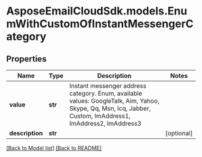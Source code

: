 # AsposeEmailCloudSdk.models.EnumWithCustomOfInstantMessengerCategory

## Properties
Name | Type | Description | Notes
------------ | ------------- | ------------- | -------------
**value** |**str** |Instant messenger address category. Enum, available values: GoogleTalk, Aim, Yahoo, Skype, Qq, Msn, Icq, Jabber, Custom, ImAddress1, ImAddress2, ImAddress3 |
**description** |**str** | |[optional] 




[[Back to Model list]](Models.md) [[Back to README]](README.md)

